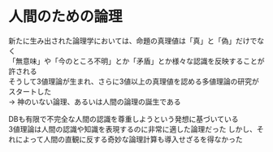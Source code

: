 # 人間のための論理
新たに生み出された論理学においては、命題の真理値は「真」と「偽」だけでなく  
「無意味」や「今のところ不明」とか「矛盾」とか様々な認識を反映することが許される  
そうして3値理論が生まれ、さらに3値以上の真理値を認める多値理論の研究がスタートした  
-> 神のいない論理、あるいは人間の論理の誕生である

DBも有限で不完全な人間の認識を尊重しようという発想に基づいている  
3値理論は人間の認識や知識を表現するのに非常に適した論理だった
しかし、それによって人間の直観に反する奇妙な論理計算も導入せざるを得なかった
